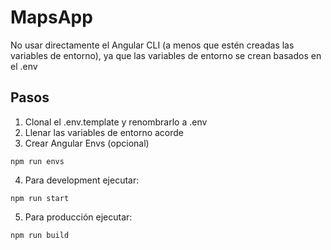 # MapsApp

No usar directamente el Angular CLI (a menos que estén creadas las variables de entorno), ya que las variables de entorno se crean basados en el .env

## Pasos

1. Clonal el .env.template y renombrarlo a .env
2. Llenar las variables de entorno acorde
3. Crear Angular Envs (opcional)
```
npm run envs
```

4. Para development ejecutar:
```
npm run start
```

5. Para producción ejecutar: 
```
npm run build
```
